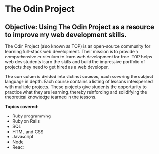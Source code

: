 # The Odin Project

## Objective: Using The Odin Project as a resource to improve my web development skills.

The Odin Project (also known as TOP) is an open-source community for learning full-stack web development. Their mission is to provide a comprehensive curriculum to learn web development for free. TOP helps web dev students learn the skills and build the impressive portfolio of projects they need to get hired as a web developer.

The curriculum is divided into distinct courses, each covering the subject language in depth. Each course contains a listing of lessons interspersed with multiple projects. These projects give students the opportunity to practice what they are learning, thereby reinforcing and solidifying the theoretical knowledge learned in the lessons. 

<b>Topics covered:</b>
- Ruby programming
- Ruby on Rails
- SQL
- HTML and CSS
- Javascript
- Node
- React
